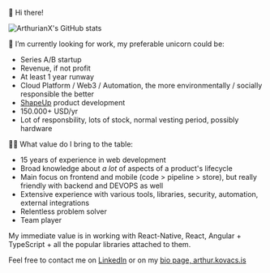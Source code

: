 👋 Hi there!


![ArthurianX's GitHub stats](https://github-readme-stats.vercel.app/api/?username=ArthurianX&show_icons=true&count_private=true&theme=vue)

🔭 I’m currently looking for work, my preferable unicorn could be:
- Series A/B startup
- Revenue, if not profit
- At least 1 year runway
- Cloud Platform / Web3 / Automation, the more environmentally / socially responsible the better
- [ShapeUp](https://basecamp.com/shapeup) product development
- 150.000+ USD/yr
- Lot of responsbility, lots of stock, normal vesting period, possibly hardware

👷‍♂️ What value do I bring to the table:
- 15 years of experience in web development
- Broad knowledge about *a lot* of aspects of a product's lifecycle
- Main focus on frontend and mobile (code > pipeline > store), but really friendly with backend and DEVOPS as well
- Extensive experience with various tools, libraries, security, automation, external integrations
- Relentless problem solver
- Team player

My immediate value is in working with React-Native, React, Angular + TypeScript + all the popular libraries attached to them.

Feel free to contact me on [LinkedIn](https://www.linkedin.com/in/arthurianx/) or on my [bio page, arthur.kovacs.is](https://arthur.kovacs.is)
